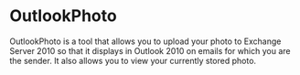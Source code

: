 # OutlookPhoto
OutlookPhoto is a tool that allows you to upload your photo to Exchange Server 2010 so that it displays in Outlook 2010 on emails for which you are the sender. It also allows you to view your currently stored photo.
